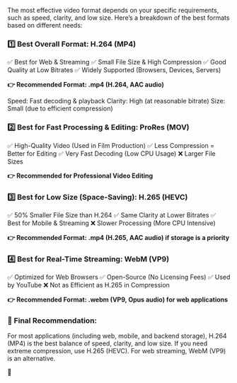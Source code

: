 The most effective video format depends on your specific requirements, such as speed, clarity, and low size. Here’s a breakdown of the best formats based on different needs:

### 1️⃣ Best Overall Format: H.264 (MP4)
✅ Best for Web & Streaming
✅ Small File Size & High Compression
✅ Good Quality at Low Bitrates
✅ Widely Supported (Browsers, Devices, Servers)

**👉 Recommended Format: .mp4 (H.264, AAC audio)**

Speed: Fast decoding & playback
Clarity: High (at reasonable bitrate)
Size: Small (due to efficient compression)

### 2️⃣ Best for Fast Processing & Editing: ProRes (MOV)
✅ High-Quality Video (Used in Film Production)
✅ Less Compression = Better for Editing
✅ Very Fast Decoding (Low CPU Usage)
❌ Larger File Sizes

**👉 Recommended for Professional Video Editing**

### 3️⃣ Best for Low Size (Space-Saving): H.265 (HEVC)
✅ 50% Smaller File Size than H.264
✅ Same Clarity at Lower Bitrates
✅ Best for Mobile & Streaming
❌ Slower Processing (More CPU Intensive)

**👉 Recommended Format: .mp4 (H.265, AAC audio) if storage is a priority**

### 4️⃣ Best for Real-Time Streaming: WebM (VP9)
✅ Optimized for Web Browsers
✅ Open-Source (No Licensing Fees)
✅ Used by YouTube
❌ Not as Efficient as H.265 in Compression

**👉 Recommended Format: .webm (VP9, Opus audio) for web applications**

### 🔹 Final Recommendation:
For most applications (including web, mobile, and backend storage), H.264 (MP4) is the best balance of speed, clarity, and low size. If you need extreme compression, use H.265 (HEVC). For web streaming, WebM (VP9) is an alternative.

 🚀